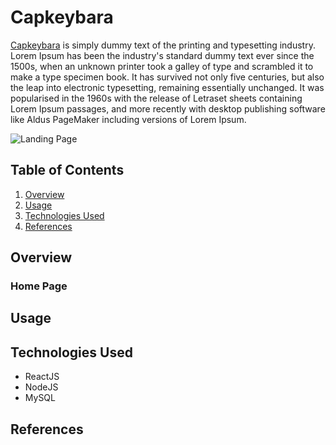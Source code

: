 # Capkeybara
[Capkeybara](#) is simply dummy text of the printing and typesetting industry. Lorem Ipsum has been the industry's standard dummy text ever since the 1500s, when an unknown printer took a galley of type and scrambled it to make a type specimen book. It has survived not only five centuries, but also the leap into electronic typesetting, remaining essentially unchanged. It was popularised in the 1960s with the release of Letraset sheets containing Lorem Ipsum passages, and more recently with desktop publishing software like Aldus PageMaker including versions of Lorem Ipsum.

![Landing Page](assets/readme/landing-page.png)

## Table of Contents
1. [Overview](#overview)
2. [Usage](#usage)
3. [Technologies Used](#technologies-used)
4. [References](#references)


## Overview


### Home Page


## Usage

## Technologies Used
* ReactJS
* NodeJS
* MySQL

## References
